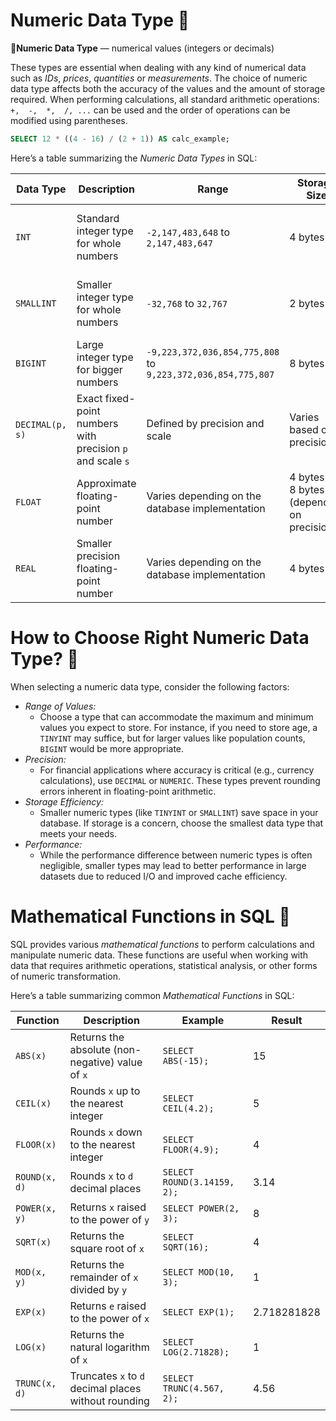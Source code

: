 # Numeric Data Type  🔢

<aside>

📖**Numeric Data Type** — numerical values (integers or decimals)

</aside>

These types are essential when dealing with any kind of numerical data such as *IDs*, *prices*, *quantities* or *measurements*. The choice of numeric data type affects both the accuracy of the values and the amount of storage required. When performing calculations, all standard arithmetic operations: `+,  -,  *,  /, ...` can be used and the order of operations can be modified using parentheses.

```sql
SELECT 12 * ((4 - 16) / (2 + 1)) AS calc_example;
```

Here’s a table summarizing the *Numeric Data Types* in SQL:

| **Data Type** | **Description** | **Range** | **Storage Size** | **Use Cases** |
| --- | --- | --- | --- | --- |
| `INT` | Standard integer type for whole numbers | `-2,147,483,648` to `2,147,483,647` | 4 bytes | General whole numbers (e.g., IDs, counts) |
| `SMALLINT` | Smaller integer type for whole numbers | `-32,768` to `32,767` | 2 bytes | Small whole numbers (e.g., age, ranks) |
| `BIGINT` | Large integer type for bigger numbers | `-9,223,372,036,854,775,808` to `9,223,372,036,854,775,807` | 8 bytes | Very large numbers (e.g., population) |
| `DECIMAL(p, s)` | Exact fixed-point numbers with precision `p` and scale `s` | Defined by precision and scale | Varies based on precision | Financial data (e.g., prices, currency) |
| `FLOAT` | Approximate floating-point number | Varies depending on the database implementation | 4 bytes or 8 bytes (depending on precision) | Scientific calculations |
| `REAL` | Smaller precision floating-point number | Varies depending on the database implementation | 4 bytes | Less precise calculations |

# How to Choose Right Numeric Data Type? **🤔**

When selecting a numeric data type, consider the following factors:

- *Range of Values:*
    - Choose a type that can accommodate the maximum and minimum values you expect to store. For instance, if you need to store age, a `TINYINT` may suffice, but for larger values like population counts, `BIGINT` would be more appropriate.
- *Precision:*
    - For financial applications where accuracy is critical (e.g., currency calculations), use `DECIMAL` or `NUMERIC`. These types prevent rounding errors inherent in floating-point arithmetic.
- *Storage Efficiency:*
    - Smaller numeric types (like `TINYINT` or `SMALLINT`) save space in your database. If storage is a concern, choose the smallest data type that meets your needs.
- *Performance:*
    - While the performance difference between numeric types is often negligible, smaller types may lead to better performance in large datasets due to reduced I/O and improved cache efficiency.

# Mathematical Functions in SQL 🧮

SQL provides various *mathematical functions* to perform calculations and manipulate numeric data. These functions are useful when working with data that requires arithmetic operations, statistical analysis, or other forms of numeric transformation.

Here’s a table summarizing common *Mathematical Functions* in SQL:

| **Function** | **Description** | **Example** | **Result** |
| --- | --- | --- | --- |
| `ABS(x)` | Returns the absolute (non-negative) value of `x` | `SELECT ABS(-15);` | 15 |
| `CEIL(x)` | Rounds `x` up to the nearest integer | `SELECT CEIL(4.2);` | 5 |
| `FLOOR(x)` | Rounds `x` down to the nearest integer | `SELECT FLOOR(4.9);` | 4 |
| `ROUND(x, d)` | Rounds `x` to `d` decimal places | `SELECT ROUND(3.14159, 2);` | 3.14 |
| `POWER(x, y)` | Returns `x` raised to the power of `y` | `SELECT POWER(2, 3);` | 8 |
| `SQRT(x)` | Returns the square root of `x` | `SELECT SQRT(16);` | 4 |
| `MOD(x, y)` | Returns the remainder of `x` divided by `y` | `SELECT MOD(10, 3);` | 1 |
| `EXP(x)` | Returns `e` raised to the power of `x` | `SELECT EXP(1);` | 2.718281828 |
| `LOG(x)` | Returns the natural logarithm of `x` | `SELECT LOG(2.71828);` | 1 |
| `TRUNC(x, d)` | Truncates `x` to `d` decimal places without rounding | `SELECT TRUNC(4.567, 2);` | 4.56 |